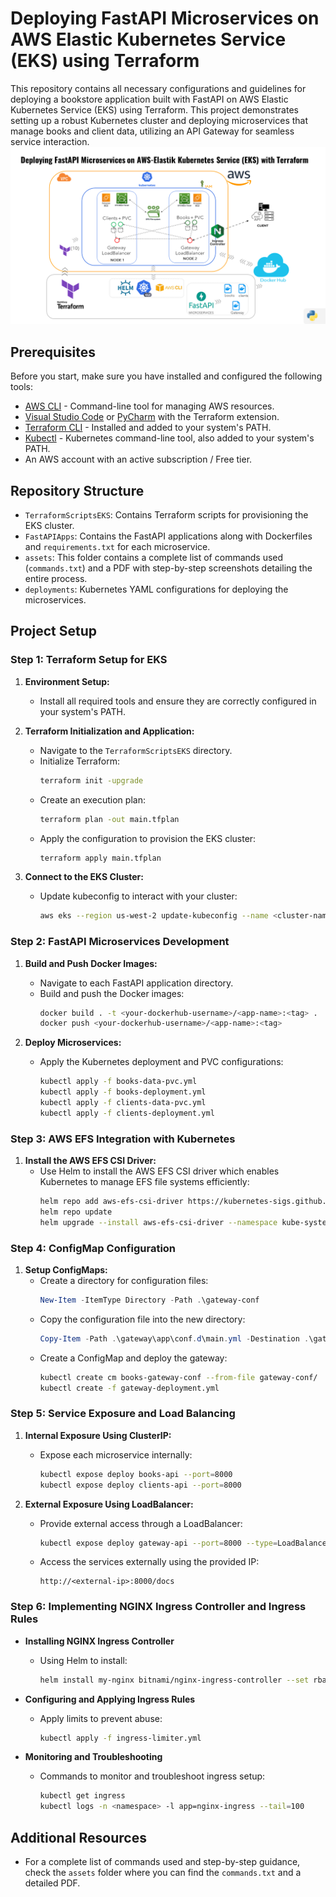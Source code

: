 # Deploying FastAPI Microservices on AWS Elastic Kubernetes Service (EKS) using Terraform

This repository contains all necessary configurations and guidelines for deploying a bookstore application built with FastAPI on AWS Elastic Kubernetes Service (EKS) using Terraform. This project demonstrates setting up a robust Kubernetes cluster and deploying microservices that manage books and client data, utilizing an API Gateway for seamless service interaction.
![Project_architecture.png](Assets/Project_architecture.png)

## Prerequisites

Before you start, make sure you have installed and configured the following tools:

- [AWS CLI](https://aws.amazon.com/cli/) - Command-line tool for managing AWS resources.
- [Visual Studio Code](https://code.visualstudio.com/download) or [PyCharm](https://www.jetbrains.com/pycharm/download/) with the Terraform extension.
- [Terraform CLI](https://www.terraform.io/downloads.html) - Installed and added to your system's PATH.
- [Kubectl](https://kubernetes.io/docs/tasks/tools/) - Kubernetes command-line tool, also added to your system's PATH.
- An AWS account with an active subscription / Free tier.

## Repository Structure

- `TerraformScriptsEKS`: Contains Terraform scripts for provisioning the EKS cluster.
- `FastAPIApps`: Contains the FastAPI applications along with Dockerfiles and `requirements.txt` for each microservice.
- `assets`: This folder contains a complete list of commands used (`commands.txt`) and a PDF with step-by-step screenshots detailing the entire process.
- `deployments`: Kubernetes YAML configurations for deploying the microservices.

## Project Setup

### Step 1: Terraform Setup for EKS

1. **Environment Setup:**
   - Install all required tools and ensure they are correctly configured in your system's PATH.

2. **Terraform Initialization and Application:**
   - Navigate to the `TerraformScriptsEKS` directory.
   - Initialize Terraform:
     ```bash
     terraform init -upgrade
     ```
   - Create an execution plan:
     ```bash
     terraform plan -out main.tfplan
     ```
   - Apply the configuration to provision the EKS cluster:
     ```bash
     terraform apply main.tfplan
     ```

3. **Connect to the EKS Cluster:**
   - Update kubeconfig to interact with your cluster:
     ```bash
     aws eks --region us-west-2 update-kubeconfig --name <cluster-name>
     ```

### Step 2: FastAPI Microservices Development

1. **Build and Push Docker Images:**
   - Navigate to each FastAPI application directory.
   - Build and push the Docker images:
     ```bash
     docker build . -t <your-dockerhub-username>/<app-name>:<tag> .
     docker push <your-dockerhub-username>/<app-name>:<tag>
     ```

2. **Deploy Microservices:**
   - Apply the Kubernetes deployment and PVC configurations:
     ```bash
     kubectl apply -f books-data-pvc.yml
     kubectl apply -f books-deployment.yml
     kubectl apply -f clients-data-pvc.yml
     kubectl apply -f clients-deployment.yml
     ```

### Step 3: AWS EFS Integration with Kubernetes

1. **Install the AWS EFS CSI Driver:**
   - Use Helm to install the AWS EFS CSI driver which enables Kubernetes to manage EFS file systems efficiently:
     ```bash
     helm repo add aws-efs-csi-driver https://kubernetes-sigs.github.io/aws-efs-csi-driver/
     helm repo update
     helm upgrade --install aws-efs-csi-driver --namespace kube-system aws-efs-csi-driver/aws-efs-csi-driver
     ```

### Step 4: ConfigMap Configuration

1. **Setup ConfigMaps:**
   - Create a directory for configuration files:
     ```powershell
     New-Item -ItemType Directory -Path .\gateway-conf
     ```
   - Copy the configuration file into the new directory:
     ```powershell
     Copy-Item -Path .\gateway\app\conf.d\main.yml -Destination .\gateway-conf\
     ```
   - Create a ConfigMap and deploy the gateway:
     ```bash
     kubectl create cm books-gateway-conf --from-file gateway-conf/
     kubectl create -f gateway-deployment.yml
     ```

### Step 5: Service Exposure and Load Balancing

1. **Internal Exposure Using ClusterIP:**
   - Expose each microservice internally:
     ```bash
     kubectl expose deploy books-api --port=8000
     kubectl expose deploy clients-api --port=8000
     ```

2. **External Exposure Using LoadBalancer:**
   - Provide external access through a LoadBalancer:
     ```bash
     kubectl expose deploy gateway-api --port=8000 --type=LoadBalancer
     ```
   - Access the services externally using the provided IP:
     ```
     http://<external-ip>:8000/docs
     ```

### Step 6: Implementing NGINX Ingress Controller and Ingress Rules

- **Installing NGINX Ingress Controller**
  - Using Helm to install:
    ```bash
    helm install my-nginx bitnami/nginx-ingress-controller --set rbac.create=true
    ```

- **Configuring and Applying Ingress Rules**
  - Apply limits to prevent abuse:
    ```bash
    kubectl apply -f ingress-limiter.yml
    ```

- **Monitoring and Troubleshooting**
  - Commands to monitor and troubleshoot ingress setup:
    ```bash
    kubectl get ingress
    kubectl logs -n <namespace> -l app=nginx-ingress --tail=100
    ```

## Additional Resources

- For a complete list of commands used and step-by-step guidance, check the `assets` folder where you can find the `commands.txt` and a detailed PDF.
